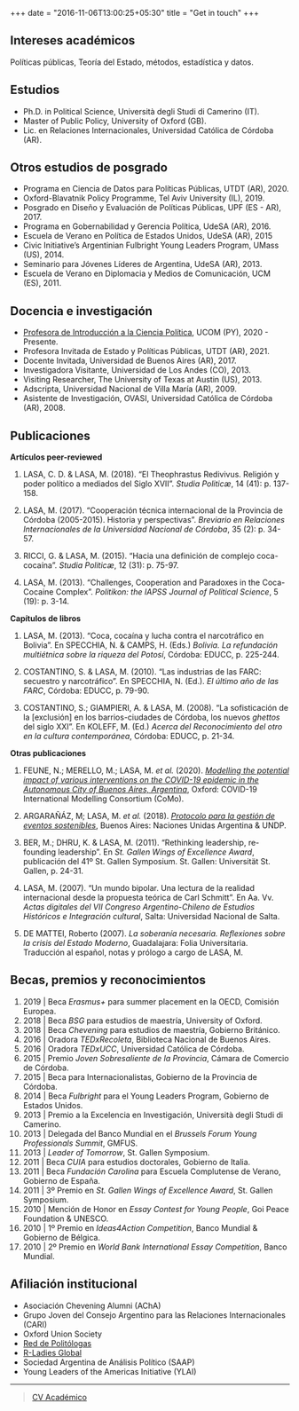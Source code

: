 +++
date = "2016-11-06T13:00:25+05:30"
title = "Get in touch"
+++

## Intereses académicos

Políticas públicas, Teoría del Estado, métodos, estadística y datos.

## Estudios

* Ph.D. in Political Science, Università degli Studi di Camerino (IT).
* Master of Public Policy, University of Oxford (GB).
* Lic. en Relaciones Internacionales, Universidad Católica de Córdoba (AR).

## Otros estudios de posgrado

* Programa en Ciencia de Datos para Políticas Públicas, UTDT (AR), 2020.
* Oxford-Blavatnik Policy Programme, Tel Aviv University (IL), 2019.
* Posgrado en Diseño y Evaluación de Políticas Públicas, UPF (ES - AR), 2017.
* Programa en Gobernabilidad y Gerencia Política, UdeSA (AR), 2016.
* Escuela de Verano en Política de Estados Unidos, UdeSA (AR), 2015
* Civic Initiative’s Argentinian Fulbright Young Leaders Program, UMass (US), 2014.
* Seminario para Jóvenes Líderes de Argentina, UdeSA (AR), 2013.
* Escuela de Verano en Diplomacia y Medios de Comunicación, UCM (ES), 2011.

## Docencia e investigación

* [Profesora de Introducción a la Ciencia Política](https://www.ucom.digital/docentes-popu), UCOM (PY), 2020 - Presente.
* Profesora Invitada de Estado y Políticas Públicas, UTDT (AR), 2021.
* Docente Invitada, Universidad de Buenos Aires (AR), 2017.
* Investigadora Visitante, Universidad de Los Andes (CO), 2013.
* Visiting Researcher, The University of Texas at Austin (US), 2013.
* Adscripta, Universidad Nacional de Villa María (AR), 2009.
* Asistente de Investigación, OVASI, Universidad Católica de Córdoba (AR), 2008.

## Publicaciones

**Artículos peer-reviewed**

1. LASA, C. D. & LASA, M. (2018). “El Theophrastus Redivivus. Religión y poder político a mediados del Siglo XVII”. *Studia Politicæ*, 14 (41): p. 137-158.

2. LASA, M. (2017). “Cooperación técnica internacional de la Provincia de Córdoba (2005-2015). Historia y perspectivas”. *Breviario en Relaciones Internacionales de la Universidad Nacional de Córdoba*, 35 (2): p. 34-57.

3. RICCI, G. & LASA, M. (2015). “Hacia una definición de complejo coca-cocaína”. *Studia Politicæ*, 12 (31): p. 75-97.

4. LASA, M. (2013). “Challenges, Cooperation and Paradoxes in the Coca-Cocaine Complex”. *Politikon: the IAPSS Journal of Political Science*, 5 (19): p. 3-14.

**Capítulos de libros**

1. LASA, M. (2013). “Coca, cocaína y lucha contra el narcotráfico en Bolivia”. En SPECCHIA, N. & CAMPS, H. (Eds.) *Bolivia. La refundación multiétnica sobre la riqueza del Potosí*, Córdoba: EDUCC, p. 225-244.

2. COSTANTINO, S. & LASA, M. (2010). “Las industrias de las FARC: secuestro y narcotráfico”. En SPECCHIA, N. (Ed.). *El último año de las FARC*, Córdoba: EDUCC, p. 79-90.

3. COSTANTINO, S.; GIAMPIERI, A. & LASA, M. (2008). “La sofisticación de la [exclusión] en los barrios-ciudades de Córdoba, los nuevos *ghettos* del siglo XXI”. En KOLEFF, M. (Ed.) *Acerca del Reconocimiento del otro en la cultura contemporánea*, Córdoba: EDUCC, p. 21-34.

**Otras publicaciones**

1. FEUNE, N.; MERELLO, M.; LASA, M. *et al.* (2020). [*Modelling the potential impact of various interventions on the COVID-19 epidemic in the Autonomous City of Buenos Aires, Argentina*](https://s34886.pcdn.co/wp-content/uploads/2021/02/Argentina-Report-Final-policy-brief.pdf), Oxford: COVID-19 International Modelling Consortium (CoMo).

2. ARGARAÑÁZ, M; LASA, M. *et al.* (2018). [*Protocolo para la gestión de eventos sostenibles*](https://www.ar.undp.org/content/argentina/es/home/library/environment_energy/PortocoloES.html), Buenos Aires: Naciones Unidas Argentina & UNDP.

3. BER, M.; DHRU, K. & LASA, M. (2011). “Rethinking leadership, re-founding leadership”. En *St. Gallen Wings of Excellence Award*, publicación del 41º St. Gallen Symposium. St. Gallen: Universität St. Gallen, p. 24-31.

4. LASA, M. (2007). “Un mundo bipolar. Una lectura de la realidad internacional desde la propuesta teórica de Carl Schmitt”. En Aa. Vv. *Actas digitales del VII Congreso Argentino-Chileno de Estudios Históricos e Integración cultural*, Salta: Universidad Nacional de Salta.

5. DE MATTEI, Roberto (2007). *La soberanía necesaria. Reflexiones sobre la crisis del Estado Moderno*, Guadalajara: Folia Universitaria. Traducción al español, notas y prólogo a cargo de LASA, M.

## Becas, premios y reconocimientos

1. 2019 | Beca *Erasmus+* para summer placement en la OECD, Comisión Europea.
2. 2018 | Beca *BSG* para estudios de maestría, University of Oxford.
3. 2018 | Beca *Chevening* para estudios de maestría, Gobierno Británico.
4. 2016 | Oradora *TEDxRecoleta*, Biblioteca Nacional de Buenos Aires.
5. 2016 | Oradora *TEDxUCC*, Universidad Católica de Córdoba.
6. 2015 | Premio *Joven Sobresaliente de la Provincia*, Cámara de Comercio de Córdoba.
7. 2015 | Beca para Internacionalistas, Gobierno de la Provincia de Córdoba.
8. 2014 | Beca *Fulbright* para el Young Leaders Program, Gobierno de Estados Unidos.
9. 2013 | Premio a la Excelencia en Investigación, Università degli Studi di Camerino.
10. 2013 | Delegada del Banco Mundial en el *Brussels Forum Young Professionals Summit*, GMFUS.
11. 2013 | *Leader of Tomorrow*, St. Gallen Symposium.
12. 2011 | Beca *CUIA* para estudios doctorales, Gobierno de Italia.
13. 2011 | Beca *Fundación Carolina* para Escuela Complutense de Verano, Gobierno de España.
14. 2011 | 3º Premio en *St. Gallen Wings of Excellence Award*, St. Gallen Symposium.
15. 2010 | Mención de Honor en *Essay Contest for Young People*, Goi Peace Foundation & UNESCO.
16. 2010 | 1º Premio en *Ideas4Action Competition*, Banco Mundial & Gobierno de Bélgica.
17. 2010 | 2º Premio en *World Bank International Essay Competition*, Banco Mundial.

## Afiliación institucional

* Asociación Chevening Alumni (AChA)
* Grupo Joven del Consejo Argentino para las Relaciones Internacionales (CARI)
* Oxford Union Society
* [Red de Politólogas](https://www.nosinmujeres.com/politologas/2317/maria-de-los-angeles-lasa/)
* [R-Ladies Global](https://rladies.org/argentina-rladies/name/maria-de-los-angeles-lasa/)
* Sociedad Argentina de Análisis Político (SAAP)
* Young Leaders of the Americas Initiative (YLAI)

---

> [CV Académico](https://marialasa.github.io/website/CV%20Lasa%20Acad%c3%a9mico.pdf)
